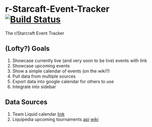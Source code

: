 r-Starcaft-Event-Tracker [![Build Status](https://travis-ci.org/Jo3M3tal/r-Starcaft-Event-Tracker.png?branch=master)](https://travis-ci.org/Jo3M3tal/r-Starcaft-Event-Tracker)
========================

The r/Starcraft Event Tracker


(Lofty?) Goals
---

1. Showcase currently live (and very soon to be live) events with link
2. Showcase upcoming events
3. Show a simple calendar of events (on the wiki?)
4. Pull data from multiple sources
5. Export data into google calendar for others to use
6. Integrate into sidebar


Data Sources
---

1. Team Liquid calendar [link](http://www.teamliquid.net/calendar/2014/01/)
2. Liquipedia upcoming tournaments [api](http://wiki.teamliquid.net/starcraft2/api.php?format=txt&action=query&titles=Liquipedia:Tournament_News&prop=revisions&rvprop=content) [wiki](http://wiki.teamliquid.net/starcraft2/Liquipedia:Tournament_News)


